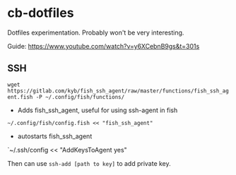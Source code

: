 # cb-dotfiles
Dotfiles experimentation. Probably won't be very interesting.

Guide:
https://www.youtube.com/watch?v=y6XCebnB9gs&t=301s




SSH
---

`wget https://gitlab.com/kyb/fish_ssh_agent/raw/master/functions/fish_ssh_agent.fish -P ~/.config/fish/functions/`

- Adds fish_ssh_agent, useful for using ssh-agent in fish

`~/.config/fish/config.fish << "fish_ssh_agent"`
- autostarts fish_ssh_agent

`~/.ssh/config << "AddKeysToAgent yes"

Then can use `ssh-add [path to key]` to add private key.


